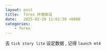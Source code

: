 ```yaml
---
layout: post
title:  forex 环境架设
date:   2025-02-20 11:01:30 +0800
categories: 
    - forex
---
```


去 `tick story lite` 设定数据 , 记得 `launch mt4`



